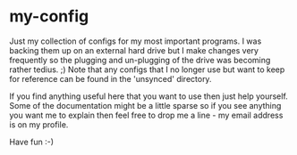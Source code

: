 # my-config
Just my collection of configs for my most important programs. I was backing
them up on an external hard drive but I make changes very frequently so the
plugging and un-plugging of the drive was becoming rather tedius. ;) Note that
any configs that I no longer use but want to keep for reference can be found in
the 'unsynced' directory.

If you find anything useful here that you want to use then just help yourself.
Some of the documentation might be a little sparse so if you see anything you 
want me to explain then feel free to drop me a line - my email address is on my
profile.

Have fun :-)
